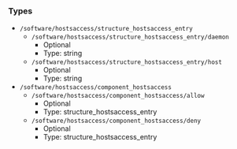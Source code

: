 
### Types

 - `/software/hostsaccess/structure_hostsaccess_entry`
    - `/software/hostsaccess/structure_hostsaccess_entry/daemon`
        - Optional
        - Type: string
    - `/software/hostsaccess/structure_hostsaccess_entry/host`
        - Optional
        - Type: string
 - `/software/hostsaccess/component_hostsaccess`
    - `/software/hostsaccess/component_hostsaccess/allow`
        - Optional
        - Type: structure_hostsaccess_entry
    - `/software/hostsaccess/component_hostsaccess/deny`
        - Optional
        - Type: structure_hostsaccess_entry
